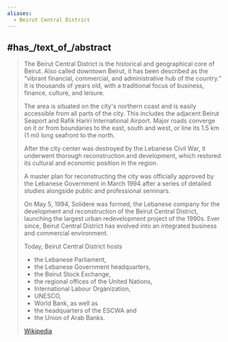 ```yaml
---
aliases:
  - Beirut Central District
---
```


## #has_/text_of_/abstract 

> The Beirut Central District is the historical and geographical core of Beirut. 
> Also called downtown Beirut, it has been described as 
> the “vibrant financial, commercial, and administrative hub of the country.” 
> It is thousands of years old, with a traditional focus of business, finance, culture, and leisure.
>
> The area is situated on the city's northern coast 
> and is easily accessible from all parts of the city. 
> This includes the adjacent Beirut Seaport and Rafik Hariri International Airport. 
> Major roads converge on it or from boundaries to the east, south and west, 
> or line its 1.5 km (1 mi) long seafront to the north.
>
> After the city center was destroyed by the Lebanese Civil War, 
> it underwent thorough reconstruction and development, 
> which restored its cultural and economic position in the region. 
> 
> A master plan for reconstructing the city 
> was officially approved by the Lebanese Government in March 1994 
> after a series of detailed studies alongside public and professional seminars. 
> 
> On May 5, 1994, Solidere was formed, 
> the Lebanese company for the development and reconstruction of the Beirut Central District, 
> launching the largest urban redevelopment project of the 1990s. 
> Ever since, Beirut Central District has evolved into an integrated business and commercial environment.
>
> Today, Beirut Central District hosts 
> - the Lebanese Parliament, 
> - the Lebanese Government headquarters, 
> - the Beirut Stock Exchange, 
> - the regional offices of the United Nations, 
> - International Labour Organization, 
> - UNESCO, 
> - World Bank, as well as 
> - the headquarters of the ESCWA and 
> - the Union of Arab Banks.
>
> [Wikipedia](https://en.wikipedia.org/wiki/Beirut%20Central%20District) 

